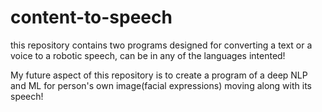 ﻿# content-to-speech
 this repository contains two programs designed for converting a text or a voice to a robotic speech, can be in any of the languages intented!
 
 My future aspect of this repository is to create a program of a deep NLP and ML for person's own image(facial expressions) moving along with its speech!
